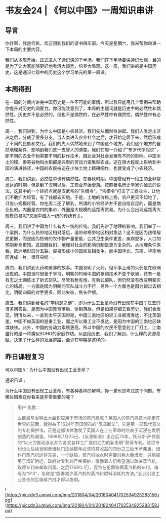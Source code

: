 # 书友会24 | 《何以中国》一周知识串讲

## 导言

你好啊，我是何帆，欢迎回到我们的读书俱乐部。今天是星期六，我来帮你串讲一下本周的主要内容。

我们从本周开始，正式进入了通识课的下半场。我们在下半场要讲通识七观，目的是为了让大家能够更好地看清大趋势，培养大局观。这一周，我们讲的是中国历史，这是通识七观中的历史这个学习单元的第一周课。

## 本周得到

在一周的时间内讲完中国历史是一件不可能的事情，所以我只能用几个案例来帮助你提升对历史的洞察力。你可能注意到了，本周的主题词就是历史中的必然性和偶然性。历史并不是必然的，但也不是偶然的，在必然性中有偶然性，偶然性中有必然性。

周一，我们讲到，为什么中国是小农经济。我们先从偶然性讲起。我们人类走出非洲之后，分成了很多分支。当人类进入农业社会之后，才开始定居下来，然后形成了不同的民族和文化。我们的先人偶然地来到了中国这个地方。我们这个地方的自然地理条件，影响到我们这一支智人的演变。我们在周一介绍了"布罗代尔假说"，即不同的农业作物需要不同的耕作技术，因此会对社会发展有不同的影响。中国本土的稷、黍等谷物和水稻都是典型的劳动力密集型农业。这在很大程度上影响到中国的演进路径，中国的农民被迫在小块土地上精耕细作，也就变成了小农经济。

周二，我们讲到，必然性中也有偶然性。在春秋时期，中国曾经有一段工商业非常发达的时期，但是到了汉朝以后，工商业开始衰落。按照著名历史学家许倬云的说法，这其中的一个转折点就是汉武帝的"告缗令"。"告缗令"打击了工商业主，让他们不敢扩大经营，有了钱都去买地。于是，土地的价格上扬，农户更买不起地了，只能小规模经营。你在周二还了解到，所谓的小农经济并不是自给自足的，而是商业化的。内圈是农村的集市，外圈是大规模的远距离贸易。为什么会出现远距离大规模贸易呢?又跟中国大一统的传统有关。

周三，我们讲了中国为什么有大一统的传统。我们先讲了地理的影响。我们举了一个案例，为什么热带地区相对落后，温带和寒带地区相对发达？这不是因为热带居民更懒，而是因为热带的农作物产量更低，公共卫生条件更差，疾病更多，人口的预期寿命更短。这提醒我们，地理对社会的影响机制是更为复杂的。从地理条件来看，欧洲地形四分五裂，容易形成小的国家互相竞争，而中国华北、东南、华南地区连成一片，很容易统一。

周四，我们讲到火药和账簿的故事。中国发明了火药，但军事上用的火药是在欧洲出现的。中国当时很善于学习，明朝的时候中国的枪炮技术不亚于欧洲，还有一批有志之士训练出了新式部队。尽管有枪有炮，有新式部队，但仍然没有改变明朝灭亡的结局。一方面是因为明朝的军队战斗力不行，另外一个方面也是因为跟过去相比，明朝四周的对手更多，顾此失彼，焦头烂额。

周五，我们讲到著名的"李约瑟之谜"，即为什么工业革命没有出现在中国？过去的很多回答说，是因为中国教育落后、体制落后，但是如果仔细去看历史，我们会发现，明清以来，一直到太平天国时期，中国江南地区的轻工业都很发达，不比英国差。中国不如英国的是重工业，而之所以重工业不发达，是因为中国的江南地区缺煤缺铁。此外，中国的劳动力素质更高，所以中国的农民不愿意到工厂打工，江南盛行的是一种类似SOHO的家庭作坊。从这段历史，我们了解到，什么样的资源禀赋，决定了什么样的发展道路，至少在早期是这样的。

## 昨日课程复习

何以中国5：为什么中国没有出现工业革命？

通识日课：

为什么中国没有出现工业革命，有各种各样的解释。你一定也思考过这个问题。有哪些因素在你看来是非常重要的呢？

> 用户 仇鹏：
> 
> 么能最早发明出大面积应用于市场的蒸汽机呢？英国人的蒸汽机技术能走在世界的前面，就得益于1624年英国颁布的“反垄断法”，它是第一部现代意义的专利保护法。正是这部法律激发了英国人在工业革命时热衷于沉浸在发明创造的热潮里。1698年7月25日，《反垄断法》出台后75年，托马斯·萨弗里的“以火力推动汲水并为各式各样工厂提供动力的新发明”获得专利。该项专利也让后续发明者纽科门连续数年必须将其收益的四分之三给予萨弗里。纽科门蒸汽机远非完美，一个缺陷，蒸汽机抽水时需要消耗大量煤炭，只能被用于煤矿附近。政府对专利的严格保护，激励着人们希望通过改进蒸汽机，取得专利来牟取利润。之后1769年1月，瓦特在伦敦取得蒸汽机的专利，编号为“913”，名称是“能够减少蒸汽机的蒸汽和燃料消耗的方法。”到此引发工业革命的瓦特蒸汽机才得以发明。

![https://piccdn3.umiwi.com/img/201804/04/201804041702534925283158.jpg](https://piccdn3.umiwi.com/img/201804/04/201804041702534925283158.jpg)

---
